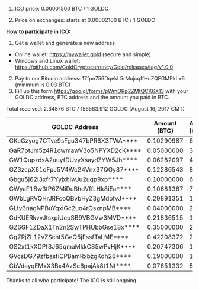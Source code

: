 1. ICO price: 0.00001500 BTC / 1 GOLDC


2. Price on exchanges: starts at 0.00002100 BTC / 1 GOLDC 

**How to participate in ICO:**
1. Get a wallet and generate a new address
- Online wallet: https://mywallet.gold (secure and simple)
- Windows and Linux wallet: https://github.com/GoldCryptocurrency/Gold/releases/tag/v1.0.0
2. Pay to our Bitcoin address: 17fpn756DqekL5rMujcqffHuZQFGMPkLx6 (minimum is 0.03 BTC)
3. Fill up this form https://goo.gl/forms/pWmORp2ZMtQCK6X13 with your GOLDC address, BTC address and the amount you paid in BTC.


Total received: 2.34876 BTC / 156583.912 GOLDC (August 16, 2017 GMT)


| GOLDC Address                      | Amount (BTC) | Amount (GOLDC) |
| ---------------------------------- |:------------:|:-------------- |
| GKeGzyog7CTve9sFgu347bPR8X3TWA**** | 0.10290987   | 6860.658       |
| GaR7ptJm5z4R1owmawV3o5NPYXD2cK**** | 0.05000000   | 3333.33333     |
| GW1QupzdsA2uuyfDUvyXsaydZYW5Jh**** | 0.06282097   | 4188.06467     |
| GZ3zcpX61oFpJ5V4Wc24Vnx37QGy87**** | 0.12286543   | 8191.02867     |
| Gbgu5j62i3xfr7YyjxhiwJu2uqp9xp**** | 0.10000000   | 6666.66667     |
| GWyaF1Bw3tP6ZMiDuBhdVffLHk8iEa**** | 0.10681367   | 7120.91133     |
| GWbLgRVQHrJRFcoQBvbHyZ3gMdofvJ**** | 0.29891351   | 19927.56733    |
| GLtv3nagNPBuYqxiGc2uo4rQsxnpMB**** | 0.04000000   | 2666.66667     |
| GdKUERkvvJtsxpiUepSB9VBGVw3MVD**** | 0.21836515   | 14557.67667    |
| GZ6GF1ZDaX1Tn2n2SwTPHUbbGse18x**** | 0.35000000   | 23333.33333    |
| Gg7RjZL12vZScht5GeQ5jFssfTaLME**** | 0.42208372   | 28138.91333    |
| GS2xt1kXDPf3J65qmaMkkC85wPvHjK**** | 0.20747306   | 13831.53733    |
| GVcsDG79zfbasfiCPBamRxbzgKdh26**** | 0.19000000   | 12666.66667    |
| GbVdeyqEMxX3Bx4AzSc6pajAk8t1Nt**** | 0.07651332   | 5100.888       |

Thanks to all who participate! The ICO is still ongoing.
